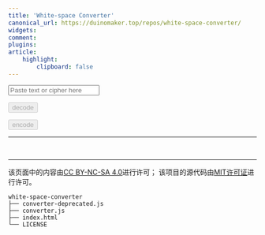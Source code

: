 ```yaml
---
title: 'White-space Converter'
canonical_url: https://duinomaker.top/repos/white-space-converter/
widgets:
comment:
plugins:
article:
    highlight:
        clipboard: false
---
```


<div class="field has-addons">
<p class="control"><input id="cipher" class="input" type="text" placeholder="Paste text or cipher here"></p>
<p class="control"><button id="decode" class="button" onclick="decode()" disabled>decode</button></p>
<p class="control"><button id="encode" class="button" onclick="encode()" data-clipboard-target="#out" disabled>encode</button></p>
</div>

---

<p id="out" class="mono"><br /></p>
<script src="https://cdn.jsdelivr.net/npm/crypto-js@latest/crypto-js.min.js"></script>
<script src="https://cdn.jsdelivr.net/npm/clipboard@latest/dist/clipboard.min.js"></script>
<script src="converter.js"></script>

---

该页面中的内容由<a rel="license" href="https://creativecommons.org/licenses/by-nc-sa/4.0/" title="Creative Commons Attribution-NonCommercial-ShareAlike 4.0 International License" target="_blank">CC BY-NC-SA 4.0</a>进行许可；
该项目的源代码由<a rel="license" href="https://opensource.org/licenses/mit-license.php" title="The MIT License" target="_blank">MIT许可证</a>进行许可。

``` plain project-hierarchy >folded
white-space-converter
├── converter-deprecated.js
├── converter.js
├── index.html
└── LICENSE
```